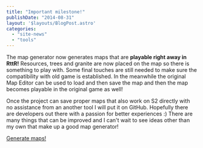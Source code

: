 ```yaml
---
title: "Important milestone!"
publishDate: "2014-08-31"
layout: '$layouts/BlogPost.astro'
categories: 
  - "site-news"
  - "tools"
---
```


The map generator now generates maps that are **playable right away in RttR!** Resources, trees and granite are now placed on the map so there is something to play with. Some final touches are still needed to make sure the compatibility with old game is established. In the meanwhile the original Map Editor can be used to load and then save the map and then the map becomes playable in the original game as well!

Once the project can save proper maps that also work on S2 directly with no assistance from an another tool I will put it on GitHub. Hopefully there are developers out there with a passion for better experiences :) There are many things that can be improved and I can't wait to see ideas other than my own that make up a good map generator!

[Generate maps!](/map-generator/ "It’s been a long time")
